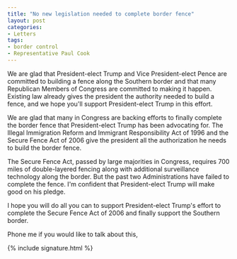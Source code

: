 ```yaml
---
title: "No new legislation needed to complete border fence"
layout: post
categories:
- Letters
tags:
- border control
- Representative Paul Cook
---
```


We are glad that President-elect Trump and Vice President-elect Pence are committed to building a fence along the Southern border and that many Republican Members of Congress are committed to making it happen. Existing law already gives the president the authority needed to build a fence, and we hope you'll support President-elect Trump in this effort.

We are glad that many in Congress are backing efforts to finally complete the border fence that President-elect Trump has been advocating for. The Illegal Immigration Reform and Immigrant Responsibility Act of 1996 and the Secure Fence Act of 2006 give the president all the authorization he needs to build the border fence.

The Secure Fence Act, passed by large majorities in Congress, requires 700 miles of double-layered fencing along with additional surveillance technology along the border. But the past two Administrations have failed to complete the fence. I'm confident that President-elect Trump will make good on his pledge.

I hope you will do all you can to support President-elect Trump's effort to complete the Secure Fence Act of 2006 and finally support the Southern border.

Phone me if you would like to talk about this,

{% include signature.html %}
